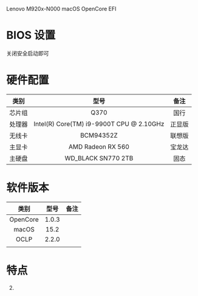 Lenovo M920x-N000 macOS OpenCore EFI

# BIOS 设置

关闭安全启动即可

# 硬件配置

| 类别 | 型号 | 备注 |
|:-:|:-:|:-:|
| 芯片组 | Q370 | 国行 |
| 处理器 | Intel(R) Core(TM) i9-9900T CPU @ 2.10GHz | 正显版 |
| 无线卡 | BCM94352Z | 联想版 |
| 主显卡 | AMD Radeon RX 560 | 宝龙达 |
| 主硬盘 | WD_BLACK SN770 2TB | 固态 |

# 软件版本

| 类别 | 型号 | 备注 |
|:-:|:-:|:-:|
| OpenCore | 1.0.3 |  |
| macOS | 15.2 |  |
| OCLP | 2.2.0 |  |
|  |  |  |

# 特点


2.
